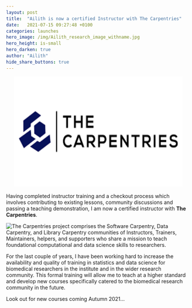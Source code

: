 ```yaml
---
layout: post
title:  "Ailith is now a certified Instructor with The Carpentries"
date:   2021-07-15 09:27:48 +0100
categories: launches
hero_image: /img/Ailith_research_image_withname.jpg
hero_height: is-small
hero_darken: true
author: "Ailith"
hide_share_buttons: true
---
```

<p align="center">
  <img width="460" height="300" src="/img/carpentries.png">
</p>

Having completed instructor training and a checkout process which involves contributing to existing lessons, community discussions and passing a teaching demonstration, I am now a certified instructor with **The Carpentries**.

![The Carpentries project](https://carpentries.org/) comprises the Software Carpentry, Data Carpentry, and Library Carpentry communities of Instructors, Trainers, Maintainers, helpers, and supporters who share a mission to teach foundational computational and data science skills to researchers.

For the last couple of years, I have been working hard to increase the availability and quality of training in statistics and data science for biomedical researchers in the institute and in the wider research community. This formal training will allow me to teach at a higher standard and develop new courses specifically catered to the biomedical research community in the future.

Look out for new courses coming Autumn 2021...

